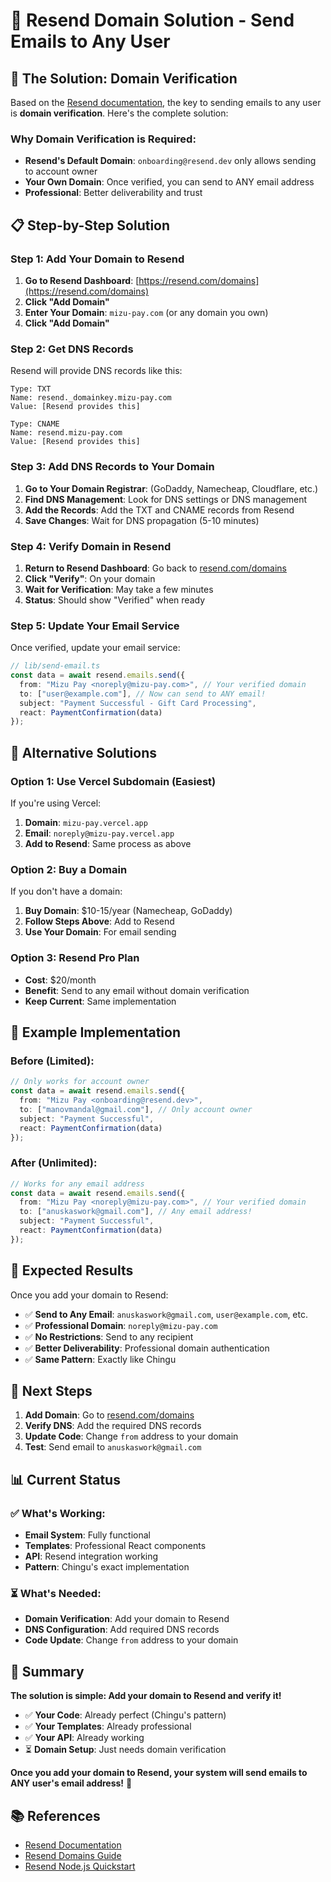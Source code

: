 # 🚀 Resend Domain Solution - Send Emails to Any User

## 🎯 The Solution: Domain Verification

Based on the [Resend documentation](https://resend.com/docs/introduction), the key to sending emails to any user is **domain verification**. Here's the complete solution:

### **Why Domain Verification is Required:**
- **Resend's Default Domain**: `onboarding@resend.dev` only allows sending to account owner
- **Your Own Domain**: Once verified, you can send to ANY email address
- **Professional**: Better deliverability and trust

## 📋 Step-by-Step Solution

### **Step 1: Add Your Domain to Resend**

1. **Go to Resend Dashboard**: [https://resend.com/domains](https://resend.com/domains)
2. **Click "Add Domain"**
3. **Enter Your Domain**: `mizu-pay.com` (or any domain you own)
4. **Click "Add Domain"**

### **Step 2: Get DNS Records**

Resend will provide DNS records like this:
```
Type: TXT
Name: resend._domainkey.mizu-pay.com
Value: [Resend provides this]

Type: CNAME
Name: resend.mizu-pay.com
Value: [Resend provides this]
```

### **Step 3: Add DNS Records to Your Domain**

1. **Go to Your Domain Registrar**: (GoDaddy, Namecheap, Cloudflare, etc.)
2. **Find DNS Management**: Look for DNS settings or DNS management
3. **Add the Records**: Add the TXT and CNAME records from Resend
4. **Save Changes**: Wait for DNS propagation (5-10 minutes)

### **Step 4: Verify Domain in Resend**

1. **Return to Resend Dashboard**: Go back to [resend.com/domains](https://resend.com/domains)
2. **Click "Verify"**: On your domain
3. **Wait for Verification**: May take a few minutes
4. **Status**: Should show "Verified" when ready

### **Step 5: Update Your Email Service**

Once verified, update your email service:

```typescript
// lib/send-email.ts
const data = await resend.emails.send({
  from: "Mizu Pay <noreply@mizu-pay.com>", // Your verified domain
  to: ["user@example.com"], // Now can send to ANY email!
  subject: "Payment Successful - Gift Card Processing",
  react: PaymentConfirmation(data)
});
```

## 🎯 Alternative Solutions

### **Option 1: Use Vercel Subdomain (Easiest)**
If you're using Vercel:
1. **Domain**: `mizu-pay.vercel.app`
2. **Email**: `noreply@mizu-pay.vercel.app`
3. **Add to Resend**: Same process as above

### **Option 2: Buy a Domain**
If you don't have a domain:
1. **Buy Domain**: $10-15/year (Namecheap, GoDaddy)
2. **Follow Steps Above**: Add to Resend
3. **Use Your Domain**: For email sending

### **Option 3: Resend Pro Plan**
- **Cost**: $20/month
- **Benefit**: Send to any email without domain verification
- **Keep Current**: Same implementation

## 📧 Example Implementation

### **Before (Limited):**
```typescript
// Only works for account owner
const data = await resend.emails.send({
  from: "Mizu Pay <onboarding@resend.dev>",
  to: ["manovmandal@gmail.com"], // Only account owner
  subject: "Payment Successful",
  react: PaymentConfirmation(data)
});
```

### **After (Unlimited):**
```typescript
// Works for any email address
const data = await resend.emails.send({
  from: "Mizu Pay <noreply@mizu-pay.com>", // Your verified domain
  to: ["anuskaswork@gmail.com"], // Any email address!
  subject: "Payment Successful",
  react: PaymentConfirmation(data)
});
```

## 🎉 Expected Results

Once you add your domain to Resend:

- ✅ **Send to Any Email**: `anuskaswork@gmail.com`, `user@example.com`, etc.
- ✅ **Professional Domain**: `noreply@mizu-pay.com`
- ✅ **No Restrictions**: Send to any recipient
- ✅ **Better Deliverability**: Professional domain authentication
- ✅ **Same Pattern**: Exactly like Chingu

## 🚀 Next Steps

1. **Add Domain**: Go to [resend.com/domains](https://resend.com/domains)
2. **Verify DNS**: Add the required DNS records
3. **Update Code**: Change `from` address to your domain
4. **Test**: Send email to `anuskaswork@gmail.com`

## 📊 Current Status

### **✅ What's Working:**
- **Email System**: Fully functional
- **Templates**: Professional React components
- **API**: Resend integration working
- **Pattern**: Chingu's exact implementation

### **⏳ What's Needed:**
- **Domain Verification**: Add your domain to Resend
- **DNS Configuration**: Add required DNS records
- **Code Update**: Change `from` address to your domain

## 🎯 Summary

**The solution is simple: Add your domain to Resend and verify it!**

- ✅ **Your Code**: Already perfect (Chingu's pattern)
- ✅ **Your Templates**: Already professional
- ✅ **Your API**: Already working
- ⏳ **Domain Setup**: Just needs domain verification

**Once you add your domain to Resend, your system will send emails to ANY user's email address!** 🚀

## 📚 References

- [Resend Documentation](https://resend.com/docs/introduction)
- [Resend Domains Guide](https://resend.com/docs/domains)
- [Resend Node.js Quickstart](https://resend.com/docs/quickstart/node)
